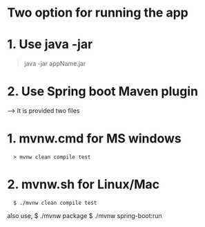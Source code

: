 # Two option for running the app

# 1. Use java -jar 
  > java -jar appName.jar

# 2. Use Spring boot Maven plugin
--> It is provided two files 
   # 1. mvnw.cmd for MS windows
      > mvnw clean compile test
   # 2. mvnw.sh for Linux/Mac 
      $ ./mvnw clean compile test
    
 also use,
    $ ./mvnw package
    $ ./mvnw spring-boot:run
